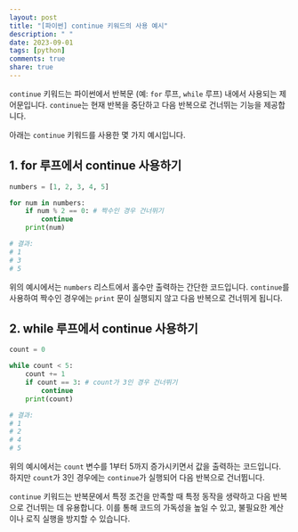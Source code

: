 ```yaml
---
layout: post
title: "[파이썬] continue 키워드의 사용 예시"
description: " "
date: 2023-09-01
tags: [python]
comments: true
share: true
---
```


`continue` 키워드는 파이썬에서 반복문 (예: `for` 루프, `while` 루프) 내에서 사용되는 제어문입니다. `continue`는 현재 반복을 중단하고 다음 반복으로 건너뛰는 기능을 제공합니다.

아래는 `continue` 키워드를 사용한 몇 가지 예시입니다.

## 1. for 루프에서 continue 사용하기

```python
numbers = [1, 2, 3, 4, 5]

for num in numbers:
    if num % 2 == 0: # 짝수인 경우 건너뛰기
        continue
    print(num)

# 결과:
# 1
# 3
# 5
```

위의 예시에서는 `numbers` 리스트에서 홀수만 출력하는 간단한 코드입니다. `continue`를 사용하여 짝수인 경우에는 `print` 문이 실행되지 않고 다음 반복으로 건너뛰게 됩니다.

## 2. while 루프에서 continue 사용하기

```python
count = 0

while count < 5:
    count += 1
    if count == 3: # count가 3인 경우 건너뛰기
        continue
    print(count)

# 결과:
# 1
# 2
# 4
# 5
```

위의 예시에서는 `count` 변수를 1부터 5까지 증가시키면서 값을 출력하는 코드입니다. 하지만 `count`가 3인 경우에는 `continue`가 실행되어 다음 반복으로 건너뜁니다.

`continue` 키워드는 반복문에서 특정 조건을 만족할 때 특정 동작을 생략하고 다음 반복으로 건너뛰는 데 유용합니다. 이를 통해 코드의 가독성을 높일 수 있고, 불필요한 계산이나 로직 실행을 방지할 수 있습니다.
